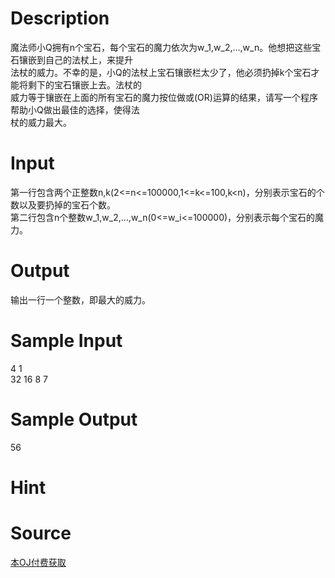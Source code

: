 
# Description

<div class="content"><div>魔法师小Q拥有n个宝石，每个宝石的魔力依次为w_1,w_2,...,w_n。他想把这些宝石镶嵌到自己的法杖上，来提升</div>
<div>法杖的威力。不幸的是，小Q的法杖上宝石镶嵌栏太少了，他必须扔掉k个宝石才能将剩下的宝石镶嵌上去。法杖的</div>
<div>威力等于镶嵌在上面的所有宝石的魔力按位做或(OR)运算的结果，请写一个程序帮助小Q做出最佳的选择，使得法</div>
<div>杖的威力最大。</div></div>

# Input

<div class="content"><div>第一行包含两个正整数n,k(2&lt;=n&lt;=100000,1&lt;=k&lt;=100,k&lt;n)，分别表示宝石的个数以及要扔掉的宝石个数。</div>
<div>第二行包含n个整数w_1,w_2,...,w_n(0&lt;=w_i&lt;=100000)，分别表示每个宝石的魔力。</div></div>

# Output

<div class="content"><div>输出一行一个整数，即最大的威力。</div></div>

# Sample Input

<div class="content"><span class="sampledata">4 1<br/>
32 16 8 7</span></div>

# Sample Output

<div class="content"><span class="sampledata">56</span></div>

# Hint

<div class="content"><p></p></div>

# Source

<div class="content"><p><a href="problemset.php?search=本OJ付费获取">本OJ付费获取</a></p></div>

